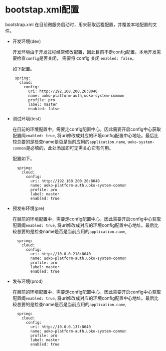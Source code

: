# bootstap.xml配置

bootstrap.xml 在目前微服务启动时，用来获取远程配置，并覆盖本地配置的文件。

* 开发环境(dev)
    
    开发环境由于开发过程经常修改配置，因此目前不走config配置。本地开发需要检查`config`是否关闭，
    需要将 config 关闭 `enabled: false`。
    
    如下配置。
    ```
     spring:
       cloud:
         config:
           uri: http://192.168.200.26:8040
           name: uoko-platform-auth,uoko-system-common
           profile: pro
           label: master
           enabled: false
    ```
 

* 测试环境(test)

   在目前的环境配置中，需要走config配置中心，因此需要开启config中心获取配置阈`enabled: true`,
   将uri修改成对应的环境config配置中心地址。最后比较总要的是检查name是否是当前应用的`application.name`,
   `uoko-system-common`是必填的，此处添加即可无需关心它有何用。
   
   配置如下。
   
    ```
      spring:
        cloud:
          config:
            uri: http://192.168.200.26:8040
            name: uoko-platform-auth,uoko-system-common
            profile: pro
            label: master
            enabled: true
    ```
 
* 预发布环境(pre)
    
   在目前的环境配置中，需要走config配置中心，因此需要开启config中心获取配置阈`enabled: true`,
   将uri修改成对应的环境config配置中心地址。最后比较总要的是检查name是否是当前应用的`application.name`,
 
   
    ```
      spring:
        cloud:
          config:
            uri: http://10.0.0.218:8040
            name: uoko-platform-auth,uoko-system-common
            profile: pro
            label: master
            enabled: true
    ```
 
* 发布环境(prod)
    
   在目前的环境配置中，需要走config配置中心，因此需要开启config中心获取配置阈`enabled: true`,
   将uri修改成对应的环境config配置中心地址。最后比较总要的是检查name是否是当前应用的`application.name`,
   
    ```
      spring:
        cloud:
          config:
            uri: http://10.0.0.137:8040
            name: uoko-platform-auth,uoko-system-common
            profile: pro
            label: master
            enabled: true
    ```




